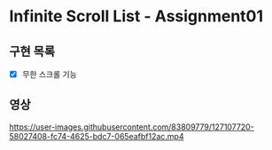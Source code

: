 # Infinite Scroll List - Assignment01

## 구현 목록

- [x] 무한 스크롤 기능

## 영상

https://user-images.githubusercontent.com/83809779/127107720-58027408-fc74-4625-bdc7-065eafbf12ac.mp4
